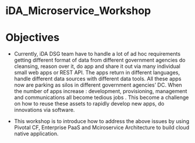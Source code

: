 # iDA_Microservice_Workshop

Objectives
=============

* Currently, iDA DSG team have to handle a lot of ad hoc requirements getting different format of data from different government agencies do cleansing, reason over it, do app and share it out via many individual small web apps or REST API. The apps return in different languages, handle different data sources with different data tools.  All these apps now are parking as silos in different government agencies’ DC.  When the number of apps increase : development, provisioning, management and communications all become tedious jobs . This become a challenge on how to reuse these assets to rapidly develop new apps, do innovations via software.

* This workshop is to introduce how to address the above issues by using Pivotal CF, Enterprise PaaS and Mciroservice Architecture to build cloud native application. 
